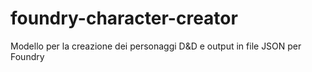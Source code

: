 # foundry-character-creator
Modello per la creazione dei personaggi D&amp;D e output in file JSON per Foundry
